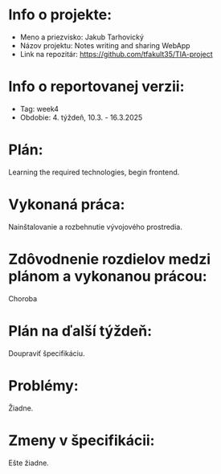 # Info o projekte:
- Meno a priezvisko: Jakub Tarhovický
- Názov projektu: Notes writing and sharing WebApp
- Link na repozitár: https://github.com/tfakult35/TIA-project

# Info o reportovanej verzii:  
- Tag: week4                        
- Obdobie: 4. týždeň, 10.3. - 16.3.2025 

# Plán:
Learning the required technologies, begin frontend. 

# Vykonaná práca:
Nainštalovanie a rozbehnutie vývojového prostredia. 

# Zdôvodnenie rozdielov medzi plánom a vykonanou prácou:
Choroba

# Plán na ďalší týždeň:
Doupraviť špecifikáciu.

# Problémy:
Žiadne.

# Zmeny v špecifikácii:
Ešte žiadne.
 

